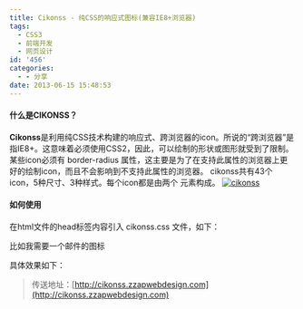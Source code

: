 ```yaml
---
title: Cikonss - 纯CSS的响应式图标(兼容IE8+浏览器)
tags:
  - CSS3
  - 前端开发
  - 网页设计
id: '456'
categories:
  - - 分享
date: 2013-06-15 15:48:53
---
```


#### 什么是CIKONSS？

**Cikonss**是利用纯CSS技术构建的响应式、跨浏览器的icon。所说的“跨浏览器”是指IE8+。这意味着必须使用CSS2，因此，可以绘制的形状或图形就受到了限制。 某些icon必须有 border-radius 属性，这主要是为了在支持此属性的浏览器上更好的绘制icon，而且不会影响到不支持此属性的浏览器。 cikonss共有43个icon，5种尺寸、3种样式。每个icon都是由两个 <span> 元素构成。 [![cikonss](http://vsnote.test/wp-content/uploads/2013/06/cikonss.png)](http://vsnote.test/wp-content/uploads/2013/06/cikonss.png)  

#### 如何使用

在html文件的head标签内容引入 cikonss.css 文件，如下：

比如我需要一个邮件的图标

具体效果如下：

> 传送地址：[http://cikonss.zzapwebdesign.com](http://cikonss.zzapwebdesign.com)
